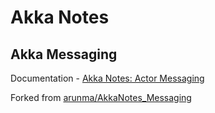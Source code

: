 # Akka Notes

## Akka Messaging

Documentation - [Akka Notes: Actor Messaging](http://blog.yuanbin.me/posts/2015/08/Akka-Notes-Actor-Messaging.html)

Forked from [arunma/AkkaNotes_Messaging](https://github.com/arunma/AkkaNotes_Messaging)
